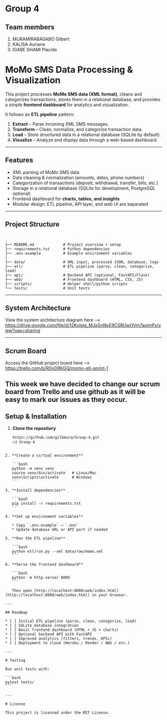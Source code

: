 # Group 4

## Team members

1. MURAMIRABAGABO Gilbert
2. KALISA Auriane
3. IGABE SHAMI Placide

# MoMo SMS Data Processing & Visualization

This project processes **MoMo SMS data (XML format)**, cleans and categorizes transactions, stores them in a relational database, and provides a simple **frontend dashboard** for analytics and visualization.  

It follows an **ETL pipeline** pattern:
1. **Extract** – Parse incoming XML SMS messages.  
2. **Transform** – Clean, normalize, and categorize transaction data.  
3. **Load** – Store structured data in a relational database (SQLite by default).  
4. **Visualize** – Analyze and display data through a web-based dashboard.  

---

## Features

- XML parsing of MoMo SMS data  
- Data cleaning & normalization (amounts, dates, phone numbers)  
- Categorization of transactions (deposit, withdrawal, transfer, bills, etc.)  
- Storage in a relational database (SQLite for development, PostgreSQL optional)  
- Frontend dashboard for **charts, tables, and insights**  
- Modular design: ETL pipeline, API layer, and web UI are separated  

---

## Project Structure

```

.
├── README.md             # Project overview + setup
├── requirements.txt      # Python dependencies
├── .env.example          # Example environment variables
│
├── data/                 # XML input, processed JSON, database, logs
├── etl/                  # ETL pipeline (parse, clean, categorize, load)
├── api/                  # Backend API (optional, FastAPI/Flask)
├── web/                  # Frontend dashboard (HTML, CSS, JS)
├── scripts/              # Helper shell/python scripts
└── tests/                # Unit tests

````

---

## System Architecture

View the system architecture diagram here --> https://drive.google.com/file/d/12Kviqjg_MJxGnNvE9CSRUwOVm7asimPx/view?usp=sharing

---

##  Scrum Board

Access the GitHub project board here --> https://trello.com/b/R0nDRKGQ/momo-etl-sprint-1 

This week we have decided to change our scrum board from Trello and use github as it will be easy to mark our issues as they occur.
---

## Setup & Installation

1. **Clone the repository**
   ```bash
   https://github.com/gilbmura/Group-4.git
   cd Group-4
````

2. **Create a virtual environment**

   ```bash
   python -m venv venv
   source venv/bin/activate   # Linux/Mac
   venv\Scripts\activate      # Windows
   ```

3. **Install dependencies**

   ```bash
   pip install -r requirements.txt
   ```

4. **Set up environment variables**

   * Copy `.env.example` → `.env`
   * Update database URL or API port if needed

5. **Run the ETL pipeline**

   ```bash
   python etl/run.py --xml data/raw/momo.xml
   ```

6. **Serve the frontend dashboard**

   ```bash
   python -m http.server 8000
   ```

   Then open [http://localhost:8000/web/index.html](http://localhost:8000/web/index.html) in your browser.

---

## Roadmap

* [ ] Initial ETL pipeline (parse, clean, categorize, load)
* [ ] SQLite database integration
* [ ] Basic frontend dashboard (HTML + JS + charts)
* [ ] Optional backend API with FastAPI
* [ ] Improved analytics (filters, trends, KPIs)
* [ ] Deployment to cloud (Heroku / Render / AWS / etc.)

---

# Testing

Run unit tests with:

```bash
pytest tests/
```

---

# License

This project is licensed under the MIT License.

